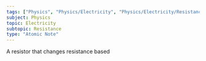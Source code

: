 ```yaml
---
tags: ["Physics", "Physics/Electricity", "Physics/Electricity/Resistance"]
subject: Physics
topic: Electricity
subtopic: Resistance
type: "Atomic Note"
---
```


A resistor that changes resistance based